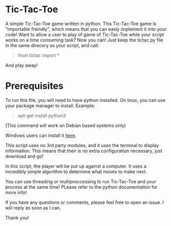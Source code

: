 # Tic-Tac-Toe
A simple Tic-Tac-Toe game written in python.
This Tic-Tac-Toe game is "importable freindly", which means that you can easly implement it into your code!
Want to allow a user to play of game of Tic-Tac-Toe while your script works on a time consuming task? Now you can!
Just keep the tictac.py file in the same direcory as your script, and call:
>from tictac import *

And play away!

# Prerequisites

To run this file, you will need to have python installed. On linux, you can use your package manager to install. Example:
>apt-get install python3

(This command will work on Debian based systems only)

Windows users can install it [here](https://www.python.org/downloads/release/python-371/).

This script uses no 3rd party modules, and it uses the terminal to display information. This means that their is no extra configuration necessary, just download and go!

In this script, the player will be put up against a computer. It uses a incredibly simple algorithm to determine what moves to make next.

You can use threading or multiproccessing to run Tic-Tac-Toe and your process at the same time! PLease refer to the python documentation for more info!

If you have any questions or comments, please feel free to open an issue. I will reply as soon as I can.

Thank you!
